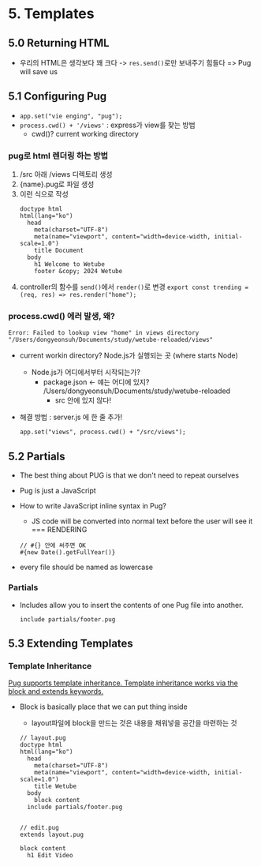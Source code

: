 # 5. Templates

## 5.0 Returning HTML

- 우리의 HTML은 생각보다 꽤 크다 -> `res.send()`로만 보내주기 힘들다
  => Pug will save us

## 5.1 Configuring Pug

- `app.set("vie enging", "pug");`
- `process.cwd() + '/views'` : express가 view를 찾는 방법
  - cwd()? current working directory

### pug로 html 렌더링 하는 방법

1. /src 아래 /views 디렉토리 생성
2. {name}.pug로 파일 생성
3. 이런 식으로 작성
   ```
   doctype html
   html(lang="ko")
     head
       meta(charset="UTF-8")
       meta(name="viewport", content="width=device-width, initial-scale=1.0")
       title Document
     body
       h1 Welcome to Wetube
       footer &copy; 2024 Wetube
   ```
4. controller의 함수를 `send()`에서 `render()`로 변경
   `export const trending = (req, res) => res.render("home");`

### process.cwd() 에러 발생, 왜?

`Error: Failed to lookup view "home" in views directory "/Users/dongyeonsuh/Documents/study/wetube-reloaded/views"`

- current workin directory? Node.js가 실행되는 곳 (where starts Node)

  - Node.js가 어디에서부터 시작되는가?
    - package.json <- 얘는 어디에 있지? /Users/dongyeonsuh/Documents/study/wetube-reloaded
      - src 안에 있지 않다!

- 해결 방법 : server.js 에 한 줄 추가!
  ```
  app.set("views", process.cwd() + "/src/views");
  ```

## 5.2 Partials

- The best thing about PUG is that we don't need to repeat ourselves
- Pug is just a JavaScript

- How to write JavaScript inline syntax in Pug?

  - JS code will be converted into normal text before the user will see it === RENDERING

  ```
  // #{} 안에 써주면 OK
  #{new Date().getFullYear()}
  ```

- every file should be named as lowercase

### Partials

- Includes allow you to insert the contents of one Pug file into another.
  ```
  include partials/footer.pug
  ```

## 5.3 Extending Templates

### Template Inheritance

[Pug supports template inheritance. Template inheritance works via the block and extends keywords.](https://pugjs.org/language/inheritance.html)

- Block is basically place that we can put thing inside

  - layout파일에 block을 만드는 것은 내용을 채워넣을 공간을 마련하는 것

  ```
  // layout.pug
  doctype html
  html(lang="ko")
    head
      meta(charset="UTF-8")
      meta(name="viewport", content="width=device-width, initial-scale=1.0")
      title Wetube
    body
      block content
    include partials/footer.pug


  // edit.pug
  extends layout.pug

  block content
    h1 Edit Video
  ```

